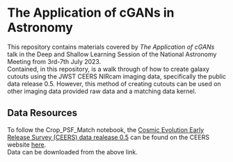 # The Application of cGANs in Astronomy
This repository contains materials covered by *The Application of cGANs* talk in the Deep and Shallow Learning Session of the National Astronomy Meeting from 3rd-7th July 2023. 
\
Contained, in this repository, is a walk through of how to create galaxy cutouts using the JWST CEERS NIRcam imaging data, specifically the public data release 0.5. However, this method of creating cutouts can be used on other imaging data provided raw data and a matching data kernel. 

## Data Resources
To follow the Crop_PSF_Match notebook, the [Cosmic Evolution Early Release Survey (CEERS) data realease 0.5](https://ceers.github.io) can be found on the CEERS website [here](https://ceers.github.io/dr05.html). 
\
Data can be downloaded from the above link.
